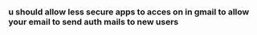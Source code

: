 ### u should allow less secure apps to acces on in gmail to allow your email to send auth mails to new users
